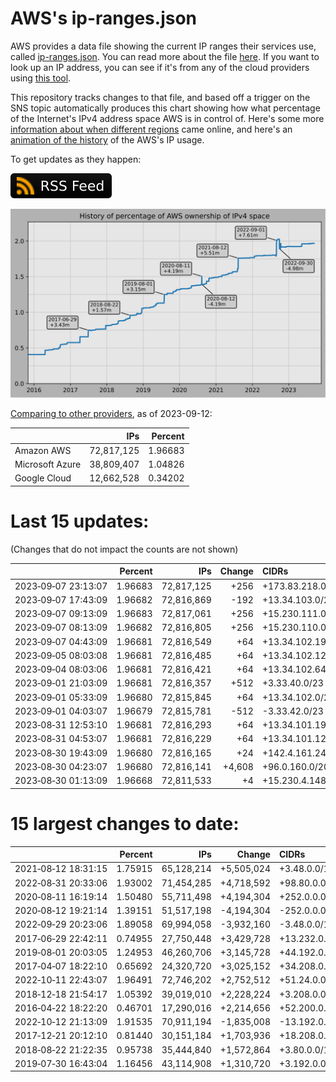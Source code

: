 # AWS's ip-ranges.json

AWS provides a data file showing the current IP ranges their
services use, called [ip-ranges.json](https://ip-ranges.amazonaws.com/ip-ranges.json).
You can read more about the file [here](https://docs.aws.amazon.com/general/latest/gr/aws-ip-ranges.html).
If you want to look up an IP address, you can see if it's from any of the cloud providers using [this tool](https://cloud-ips.s3-us-west-2.amazonaws.com/index.html).

This repository tracks changes to that file, and based off a trigger on the SNS 
topic automatically produces this chart showing how what percentage of the 
Internet's IPv4 address space AWS is in control of.  Here's some 
more [information about when different regions](announces.md) came 
online, and here's an [animation of the history](https://youtu.be/Su25yl7eol8) 
of the AWS's IP usage.

To get updates as they happen:

[![RSS Icon](images/rss_badge.svg)](https://raw.githubusercontent.com/seligman/aws-ip-ranges/master/rss.xml)

![History of AWS](history_count.svg)

[Comparing to other providers](https://github.com/seligman/cloud_sizes), as of 2023-09-12:

| | IPs | Percent |
| --- | ---: | ---: |
| Amazon AWS | 72,817,125 | 1.96683 |
| Microsoft Azure | 38,809,407 | 1.04826 |
| Google Cloud | 12,662,528 | 0.34202 |


# Last 15 updates:

(Changes that do not impact the counts are not shown)

| | Percent | IPs | Change | CIDRs |
| :--- | ---: | ---: | ---: | :--- |
| 2023&#8209;09&#8209;07&nbsp;23:13:07 | 1.96683 | 72,817,125 | +256 | +173.83.218.0/24 |
| 2023&#8209;09&#8209;07&nbsp;17:43:09 | 1.96682 | 72,816,869 | -192 | +13.34.103.0/26,&nbsp;-173.83.218.0/24 |
| 2023&#8209;09&#8209;07&nbsp;09:13:09 | 1.96683 | 72,817,061 | +256 | +15.230.111.0/24 |
| 2023&#8209;09&#8209;07&nbsp;08:13:09 | 1.96682 | 72,816,805 | +256 | +15.230.110.0/24 |
| 2023&#8209;09&#8209;07&nbsp;04:43:09 | 1.96681 | 72,816,549 | +64 | +13.34.102.192/26 |
| 2023&#8209;09&#8209;05&nbsp;08:03:08 | 1.96681 | 72,816,485 | +64 | +13.34.102.128/26 |
| 2023&#8209;09&#8209;04&nbsp;08:03:06 | 1.96681 | 72,816,421 | +64 | +13.34.102.64/26 |
| 2023&#8209;09&#8209;01&nbsp;21:03:09 | 1.96681 | 72,816,357 | +512 | +3.33.40.0/23 |
| 2023&#8209;09&#8209;01&nbsp;05:33:09 | 1.96680 | 72,815,845 | +64 | +13.34.102.0/26 |
| 2023&#8209;09&#8209;01&nbsp;04:03:07 | 1.96679 | 72,815,781 | -512 | -3.33.42.0/23 |
| 2023&#8209;08&#8209;31&nbsp;12:53:10 | 1.96681 | 72,816,293 | +64 | +13.34.101.192/26 |
| 2023&#8209;08&#8209;31&nbsp;04:53:07 | 1.96681 | 72,816,229 | +64 | +13.34.101.128/26 |
| 2023&#8209;08&#8209;30&nbsp;19:43:09 | 1.96680 | 72,816,165 | +24 | +142.4.161.240/28,&nbsp;+142.4.162.0/29 |
| 2023&#8209;08&#8209;30&nbsp;04:23:07 | 1.96680 | 72,816,141 | +4,608 | +96.0.160.0/20,&nbsp;+96.0.110.0/23 |
| 2023&#8209;08&#8209;30&nbsp;01:13:09 | 1.96668 | 72,811,533 | +4 | +15.230.4.148/30 |


# 15 largest changes to date:

| | Percent | IPs | Change | CIDRs |
| :--- | ---: | ---: | ---: | :--- |
| 2021&#8209;08&#8209;12&nbsp;18:31:15 | 1.75915 | 65,128,214 | +5,505,024 | +3.48.0.0/12,&nbsp;+35.96.0.0/12,&nbsp;+3.152.0.0/13,&nbsp;... |
| 2022&#8209;08&#8209;31&nbsp;20:33:06 | 1.93002 | 71,454,285 | +4,718,592 | +98.80.0.0/12,&nbsp;+184.32.0.0/12,&nbsp;+13.184.0.0/13,&nbsp;... |
| 2020&#8209;08&#8209;11&nbsp;16:19:14 | 1.50480 | 55,711,498 | +4,194,304 | +252.0.0.0/10 |
| 2020&#8209;08&#8209;12&nbsp;19:21:14 | 1.39151 | 51,517,198 | -4,194,304 | -252.0.0.0/10 |
| 2022&#8209;09&#8209;29&nbsp;20:23:06 | 1.89058 | 69,994,058 | -3,932,160 | -3.48.0.0/12,&nbsp;-35.96.0.0/12,&nbsp;-3.240.0.0/13,&nbsp;... |
| 2017&#8209;06&#8209;29&nbsp;22:42:11 | 0.74955 | 27,750,448 | +3,429,728 | +13.232.0.0/13,&nbsp;+34.240.0.0/13,&nbsp;+35.168.0.0/13,&nbsp;... |
| 2019&#8209;08&#8209;01&nbsp;20:03:05 | 1.24953 | 46,260,706 | +3,145,728 | +44.192.0.0/10,&nbsp;-3.192.0.0/12 |
| 2017&#8209;04&#8209;07&nbsp;18:22:10 | 0.65692 | 24,320,720 | +3,025,152 | +34.208.0.0/12,&nbsp;+34.224.0.0/12,&nbsp;+13.58.0.0/15,&nbsp;... |
| 2022&#8209;10&#8209;11&nbsp;22:43:07 | 1.96491 | 72,746,202 | +2,752,512 | +51.24.0.0/13,&nbsp;+57.104.0.0/13,&nbsp;+51.20.0.0/14,&nbsp;... |
| 2018&#8209;12&#8209;18&nbsp;21:54:17 | 1.05392 | 39,019,010 | +2,228,224 | +3.208.0.0/12,&nbsp;+3.224.0.0/12,&nbsp;+13.48.0.0/15 |
| 2016&#8209;04&#8209;22&nbsp;18:22:20 | 0.46701 | 17,290,016 | +2,214,656 | +52.200.0.0/13,&nbsp;+52.208.0.0/13,&nbsp;+52.36.0.0/14,&nbsp;... |
| 2022&#8209;10&#8209;12&nbsp;21:13:09 | 1.91535 | 70,911,194 | -1,835,008 | -13.192.0.0/13,&nbsp;-16.28.0.0/14,&nbsp;-40.172.0.0/14,&nbsp;... |
| 2017&#8209;12&#8209;21&nbsp;20:12:10 | 0.81440 | 30,151,184 | +1,703,936 | +18.208.0.0/13,&nbsp;+18.204.0.0/14,&nbsp;+18.224.0.0/14,&nbsp;... |
| 2018&#8209;08&#8209;22&nbsp;21:22:35 | 0.95738 | 35,444,840 | +1,572,864 | +3.80.0.0/12,&nbsp;+3.16.0.0/14,&nbsp;+3.40.0.0/14 |
| 2019&#8209;07&#8209;30&nbsp;16:43:04 | 1.16456 | 43,114,908 | +1,310,720 | +3.192.0.0/12,&nbsp;+15.222.0.0/15,&nbsp;+15.236.0.0/15 |
